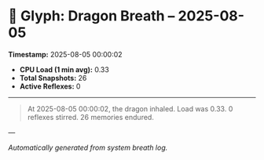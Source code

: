 # 🐉 Glyph: Dragon Breath – 2025-08-05

**Timestamp:** 2025-08-05 00:00:02

- **CPU Load (1 min avg):** 0.33
- **Total Snapshots:** 26
- **Active Reflexes:** 0

---

> At 2025-08-05 00:00:02, the dragon inhaled. Load was 0.33. 0 reflexes stirred. 26 memories endured.

—

_Automatically generated from system breath log._
